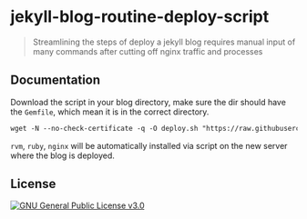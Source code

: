 # jekyll-blog-routine-deploy-script

> Streamlining the steps of deploy a jekyll blog requires manual input of many commands after cutting off nginx traffic and processes


## Documentation

Download the script in your blog directory, make sure the dir should have the `Gemfile`, which mean it is in the correct directory. 
```markdown
wget -N --no-check-certificate -q -O deploy.sh "https://raw.githubusercontent.com/genhaiyu/jekyll-blog-routine-deploy-script/master/deploy.sh" && chmod +x deploy.sh && bash deploy.sh
```

`rvm`, `ruby`, `nginx` will be automatically installed via script on the new server where the blog is deployed.


## License

[![GNU General Public License v3.0](https://img.shields.io/github/license/genhaiyu/jekyll-blog-routine-deploy-script)](https://github.com/genhaiyu/jekyll-blog-routine-deploy-script/blob/master/LICENSE)
